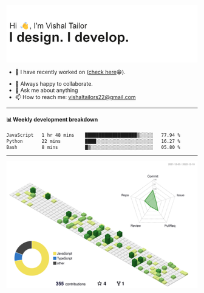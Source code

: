 ![Hi, I'm Vishal Tailor. I design. I develop.](https://github.com/vishaltailors/vishaltailors/blob/main/header.png?raw=true)

- 🔭 I have recently worked on ([check here](https://vishaltailor.com)😁).
<!-- - 🎦 Currently watching: JavaScript: The Hard Parts By Will Sentance. -->
- 👯 Always happy to collaborate.
- 💬 Ask me about anything
- 📫 How to reach me: <a href="mailto:vishaltailors22@gmail.com">vishaltailors22@gmail.com</a>

<hr /> 
<h4>📊 Weekly development breakdown</h4>
<!--START_SECTION:waka-->

```text
JavaScript   1 hr 48 mins    ███████████████████▒░░░░░   77.94 %
Python       22 mins         ████░░░░░░░░░░░░░░░░░░░░░   16.27 %
Bash         8 mins          █▒░░░░░░░░░░░░░░░░░░░░░░░   05.80 %
```

<!--END_SECTION:waka-->
<hr /> 

![](./profile-3d-contrib/profile-green-animate.svg)
